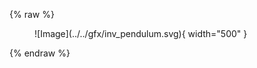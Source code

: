 {% raw %}

<figure markdown="span">
  ![Image](../../gfx/inv_pendulum.svg){ width="500" }
</figure>

{% endraw %}